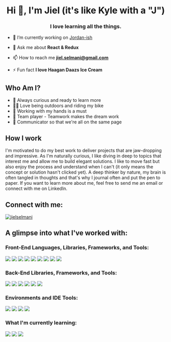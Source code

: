 <h1 align="center">Hi 👋, I'm Jiel (it's like Kyle with a "J")</h1>
<h3 align="center">I love learning all the things.</h3>

- 🔭 I’m currently working on [Jordan-ish](https://github.com/jselmani/jordan-ish)

- 💬 Ask me about **React & Redux**

- 📫 How to reach me **jiel.selmani@gmail.com**

- ⚡ Fun fact **I love Haagan Daazs Ice Cream**

<h2 align="left">Who Am I?</h3>

- 🤔 Always curious and ready to learn more
- 🚴‍♂️ Love being outdoors and riding my bike
- 🚧 Working with my hands is a must
- 🥇 Team player - Teamwork makes the dream work
- 💬 Communicator so that we're all on the same page

<h2 align="left">How I work</h2>
I'm motivated to do my best work to deliver projects that are jaw-dropping and impressive.  As I'm naturally curious, I like diving in deep to topics that interest me
and allow me to build elegant solutions.  I like to move fast but also enjoy the process and understand when I can't (it only means the concept or solution hasn't
clicked yet).  A deep thinker by nature, my brain is often tangled in thoughts and that's why I journal often and put the pen to paper.  If you want to learn more
about me, feel free to send me an email or connect with me on LinkedIn.

<h2 align="left">Connect with me:</h2>
<p align="left">
<a href="https://linkedin.com/in/jielselmani" target="blank"><img align="center" src="https://img.shields.io/badge/LinkedIn-0077B5?style=for-the-badge&logo=linkedin&logoColor=white" alt="jielselmani" /></a>
</p>

<h2 align="left">A glimpse into what I've worked with:</h2>
  
<h3 align="left">Front-End Languages, Libraries, Frameworks, and Tools:</h3>
<p align="left">
  <img src="https://img.shields.io/badge/React-20232A?style=for-the-badge&logo=react&logoColor=61DAFB" />
  <img src="https://img.shields.io/badge/Redux-593D88?style=for-the-badge&logo=redux&logoColor=white" />
  <img src="https://img.shields.io/badge/React_Router-CA4245?style=for-the-badge&logo=react-router&logoColor=white" />
  <img src="https://img.shields.io/badge/Sass-CC6699?style=for-the-badge&logo=sass&logoColor=white" />
  <img src="https://img.shields.io/badge/Chakra--UI-319795?style=for-the-badge&logo=chakra-ui&logoColor=white" />
  <img src="https://img.shields.io/badge/Firefox_Browser-FF7139?style=for-the-badge&logo=Firefox-Browser&logoColor=white" />
  <img src="https://img.shields.io/badge/Google_chrome-4285F4?style=for-the-badge&logo=Google-chrome&logoColor=white" />
  <img src="https://img.shields.io/badge/HTML5-E34F26?style=for-the-badge&logo=html5&logoColor=white" />
  <img src="https://img.shields.io/badge/CSS3-1572B6?style=for-the-badge&logo=css3&logoColor=white" />
</p>

<h3 align="left">Back-End Libraries, Frameworks, and Tools:</h3>
<p align="left">
  <img src="https://img.shields.io/badge/Node.js-339933?style=for-the-badge&logo=nodedotjs&logoColor=white" />
  <img src="https://img.shields.io/badge/Express.js-000000?style=for-the-badge&logo=express&logoColor=white" />
  <img src="https://img.shields.io/badge/MongoDB-white?style=for-the-badge&logo=mongodb&logoColor=4EA94B" />
  <img src="https://img.shields.io/badge/firebase-ffca28?style=for-the-badge&logo=firebase&logoColor=black" />
  <img src="https://img.shields.io/badge/npm-CB3837?style=for-the-badge&logo=npm&logoColor=white" />
  <img src="https://img.shields.io/badge/Postman-FF6C37?style=for-the-badge&logo=Postman&logoColor=white" />
</p>

<h3 align="left">Environments and IDE Tools:</h3>
<p align="left">
  <img src="https://img.shields.io/badge/Git-F05032?style=for-the-badge&logo=git&logoColor=white" />
  <img src="https://img.shields.io/badge/Windows-0078D6?style=for-the-badge&logo=windows&logoColor=white" />
  <img src="https://img.shields.io/badge/Ubuntu-E95420?style=for-the-badge&logo=ubuntu&logoColor=white" />
  <img src="https://img.shields.io/badge/Visual_Studio_Code-0078D4?style=for-the-badge&logo=visual%20studio%20code&logoColor=white" />
</p>

<h3 align="left">What I'm currently learning:</h3>
<p align="left">
  <img src="https://img.shields.io/badge/TypeScript-007ACC?style=for-the-badge&logo=typescript&logoColor=white" />
  <img src="https://img.shields.io/badge/PostgreSQL-316192?style=for-the-badge&logo=postgresql&logoColor=white" />
  <img src="https://img.shields.io/badge/Vue.js-35495E?style=for-the-badge&logo=vuedotjs&logoColor=4FC08D" />
</p>
